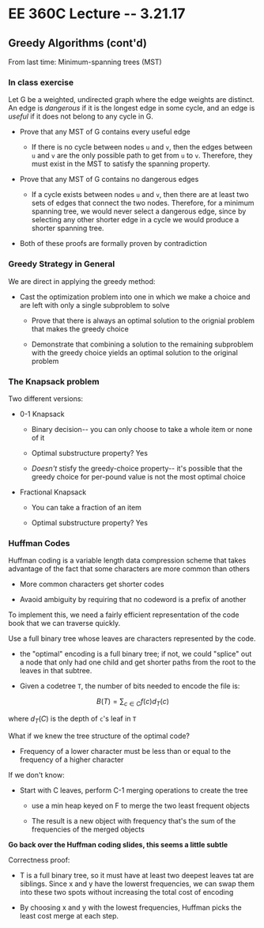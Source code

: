 # EE 360C Lecture -- 3.21.17

## Greedy Algorithms (cont'd)

From last time: Minimum-spanning trees (MST)

### In class exercise

Let G be a weighted, undirected graph where the edge weights are distinct. An
edge is *dangerous* if it is the longest edge in some cycle, and an edge is
*useful* if it does not belong to any cycle in G.

- Prove that any MST of G contains every useful edge

    - If there is no cycle between nodes `u` and `v`, then the edges between
      `u` and `v` are the only possible path to get from `u` to `v`. Therefore,
      they must exist in the MST to satisfy the spanning property.

- Prove that any MST of G contains no dangerous edges

    - If a cycle exists between nodes `u` and `v`, then there are at least two
      sets of edges that connect the two nodes. Therefore, for a minimum
      spanning tree, we would never select a dangerous edge, since by selecting
      any other shorter edge in a cycle we would produce a shorter spanning
      tree.

- Both of these proofs are formally proven by contradiction

### Greedy Strategy in General

We are direct in applying the greedy method:

- Cast the optimization problem into one in which we make a choice and are left
  with only a single subproblem to solve

    - Prove that there is always an optimal solution to the orignial problem that
    makes the greedy choice

    - Demonstrate that combining a solution to the remaining subproblem with
    the greedy choice yields an optimal solution to the original problem


### The Knapsack problem

Two different versions:

- 0-1 Knapsack

    - Binary decision-- you can only choose to take a whole item or none of it

    - Optimal substructure property? Yes

    - *Doesn't* stisfy the greedy-choice property-- it's possible that the
      greedy choice for per-pound value is not the most optimal choice

- Fractional Knapsack

    - You can take a fraction of an item

    - Optimal substructure property? Yes

### Huffman Codes

Huffman coding is a variable length data compression scheme that takes
advantage of the fact that some characters are more common than others

- More common characters get shorter codes

- Avaoid ambiguity by requiring that no codeword is a prefix of another

To implement this, we need a fairly efficient representation of the code book
that we can traverse quickly.

Use a full binary tree whose leaves are characters represented by the code.

- the "optimal" encoding is a full binary tree; if not, we could "splice" out a
  node that only had one child and get shorter paths from the root to the
  leaves in that subtree.

- Given a codetree `T`, the number of bits needed to encode the file is:

$$ B(T) = \sum_{c\in C} f(c) d_T(c)$$

  where $d_T(C)$ is the depth of `c`'s leaf in `T`

What if we knew the tree structure of the optimal code?

- Frequency of a lower character must be less than or equal to the frequency
  of a higher character

If we don't know:

- Start with C leaves, perform C-1 merging operations to create the tree

    - use a min heap keyed on F to merge the two least frequent objects

    - The result is a new object with frequency that's the sum of the
      frequencies of the merged objects

**Go back over the Huffman coding slides, this seems a little subtle**

Correctness proof:

- T is a full binary tree, so it must have at least two deepest leaves tat are
  siblings. Since x and y have the lowerst frequencies, we can swap them into
  these two spots without increasing the total cost of encoding

- By choosing x and y with the lowest frequencies, Huffman picks the least cost
  merge at each step.
